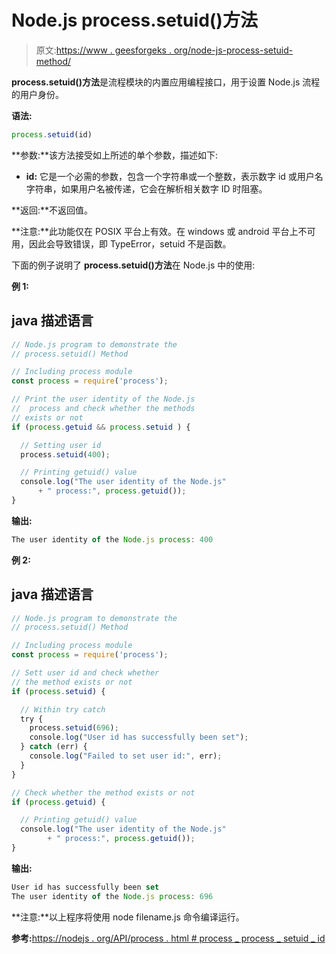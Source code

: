 # Node.js process.setuid()方法

> 原文:[https://www . geesforgeks . org/node-js-process-setuid-method/](https://www.geeksforgeeks.org/node-js-process-setuid-method/)

**process.setuid()方法**是流程模块的内置应用编程接口，用于设置 Node.js 流程的用户身份。

**语法:**

```js
process.setuid(id)
```

**参数:**该方法接受如上所述的单个参数，描述如下:

*   **id:** 它是一个必需的参数，包含一个字符串或一个整数，表示数字 id 或用户名字符串，如果用户名被传递，它会在解析相关数字 ID 时阻塞。

**返回:**不返回值。

**注意:**此功能仅在 POSIX 平台上有效。在 windows 或 android 平台上不可用，因此会导致错误，即 TypeError，setuid 不是函数。

下面的例子说明了 **process.setuid()方法**在 Node.js 中的使用:

**例 1:**

## java 描述语言

```js
// Node.js program to demonstrate the     
// process.setuid() Method

// Including process module
const process = require('process');

// Print the user identity of the Node.js
//  process and check whether the methods
// exists or not
if (process.getuid && process.setuid ) {

  // Setting user id
  process.setuid(400);

  // Printing getuid() value
  console.log("The user identity of the Node.js"
      + " process:", process.getuid());
}
```

**输出:**

```js
The user identity of the Node.js process: 400
```

**例 2:**

## java 描述语言

```js
// Node.js program to demonstrate the     
// process.setuid() Method

// Including process module
const process = require('process');

// Sett user id and check whether
// the method exists or not
if (process.setuid) {

  // Within try catch
  try {
    process.setuid(696);
    console.log("User id has successfully been set");
  } catch (err) {
    console.log("Failed to set user id:", err);
  }
}

// Check whether the method exists or not
if (process.getuid) {

  // Printing getuid() value
  console.log("The user identity of the Node.js"
        + " process:", process.getuid());
}
```

**输出:**

```js
User id has successfully been set
The user identity of the Node.js process: 696
```

**注意:**以上程序将使用 node filename.js 命令编译运行。

**参考:**[https://nodejs . org/API/process . html # process _ process _ setuid _ id](https://nodejs.org/api/process.html#process_process_setuid_id)
